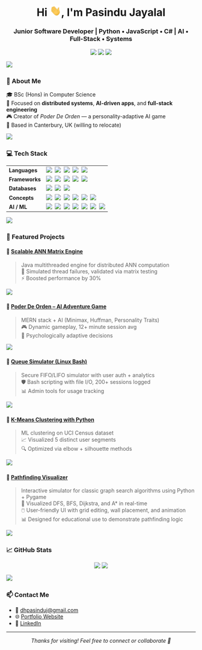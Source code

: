 <h1 align="center">Hi <img src="https://raw.githubusercontent.com/ABSphreak/ABSphreak/master/gifs/Hi.gif" width="30px">, I'm Pasindu Jayalal</h1>
<h3 align="center">Junior Software Developer | Python • JavaScript • C# | AI • Full-Stack • Systems</h3>

<p align="center">
  <a href="mailto:dhpasinduj@gmail.com"><img src="https://img.shields.io/badge/Email-dhpasinduj@gmail.com-red?style=flat-square&logo=gmail"></a>
  <a href="https://www.linkedin.com/in/pasindujayalal"><img src="https://img.shields.io/badge/LinkedIn-blue?style=flat-square&logo=linkedin"></a>
  <a href="https://portfolio-6a7e.onrender.com"><img src="https://img.shields.io/badge/Portfolio-Visit-green?style=flat-square&logo=firefox-browser"></a>
</p>

<img src="https://user-images.githubusercontent.com/73097560/115834477-dbab4500-a447-11eb-908a-139a6edaec5c.gif"> 

### 🧠 About Me

🎓 BSc (Hons) in Computer Science  
🚀 Focused on **distributed systems**, **AI-driven apps**, and **full-stack engineering**  
🎮 Creator of *Poder De Orden* — a personality-adaptive AI game  
📍 Based in Canterbury, UK (willing to relocate)

<img src="https://user-images.githubusercontent.com/73097560/115834477-dbab4500-a447-11eb-908a-139a6edaec5c.gif"> 

### 💻 Tech Stack

<table>
  <tr>
    <td><b>Languages</b></td>
    <td>
      <img src="https://img.shields.io/badge/-Python-05122A?style=flat&logo=python">&nbsp;
      <img src="https://img.shields.io/badge/-Java-05122A?style=flat&logo=java&logoColor=FFA518">&nbsp;
      <img src="https://img.shields.io/badge/-C%23-05122A?style=flat&logo=c-sharp&logoColor=239120">&nbsp;
      <img src="https://img.shields.io/badge/-JavaScript-05122A?style=flat&logo=javascript">&nbsp;
      <img src="https://img.shields.io/badge/-Bash-05122A?style=flat&logo=gnubash&logoColor=white">
    </td>
  </tr>
  <tr>
    <td><b>Frameworks</b></td>
    <td>
      <img src="https://img.shields.io/badge/-ReactJS-05122A?style=flat&logo=react">&nbsp;
      <img src="https://img.shields.io/badge/-ExpressJS-05122A?style=flat&logo=express">&nbsp;
      <img src="https://img.shields.io/badge/-Falcon-05122A?style=flat&logo=python&logoColor=green">&nbsp;
      <img src="https://img.shields.io/badge/-Vue.js-05122A?style=flat&logo=vue.js">&nbsp;
      <img src="https://img.shields.io/badge/-TailwindCSS-05122A?style=flat&logo=tailwind-css">
    </td>
  </tr>
  <tr>
    <td><b>Databases</b></td>
    <td>
      <img src="https://img.shields.io/badge/-MongoDB-05122A?style=flat&logo=mongodb">&nbsp;
      <img src="https://img.shields.io/badge/-MySQL-05122A?style=flat&logo=mysql&logoColor=4479A1">&nbsp;
      <img src="https://img.shields.io/badge/-PostgreSQL-05122A?style=flat&logo=postgresql&logoColor=336791">
    </td>
  </tr>
  <tr>
    <td><b>Concepts</b></td>
    <td>
     <img src="https://img.shields.io/badge/-OOP-05122A?style=flat&logo=abstract&logoColor=white">&nbsp;
      <img src="https://img.shields.io/badge/-Multithreading-05122A?style=flat&logo=fastapi&logoColor=green">&nbsp;
      <img src="https://img.shields.io/badge/-Fault%20Simulation-05122A?style=flat&logo=linux&logoColor=white">&nbsp;
      <img src="https://img.shields.io/badge/-TDD-05122A?style=flat&logo=pytest&logoColor=white">&nbsp;
      <img src="https://img.shields.io/badge/-Git-05122A?style=flat&logo=git">&nbsp;
      <img src="https://img.shields.io/badge/-GitHub-05122A?style=flat&logo=github">
    </td>
  </tr>
  <tr>
    <td><b>AI / ML</b></td>
    <td> 
      <img src="https://img.shields.io/badge/-Scikit--learn-05122A?style=flat&logo=scikitlearn&logoColor=F7931E">&nbsp;
      <img src="https://img.shields.io/badge/-Minimax-05122A?style=flat&logo=codeforces&logoColor=white">&nbsp;
      <img src="https://img.shields.io/badge/-Dijkstra's-05122A?style=flat&logo=graphql&logoColor=E10098">&nbsp;
      <img src="https://img.shields.io/badge/-K--Means-05122A?style=flat&logo=python&logoColor=3776AB">&nbsp;
      <img src="https://img.shields.io/badge/-Huffman%20Encoding-05122A?style=flat&logo=dependabot&logoColor=white">&nbsp;
      <img src="https://img.shields.io/badge/-Jupyter-05122A?style=flat&logo=jupyter&logoColor=F37626">&nbsp;
      <img src="https://img.shields.io/badge/-Google%20Colab-05122A?style=flat&logo=google-colab&logoColor=F9AB00">
    </td>
  </tr>
</table>

<img src="https://user-images.githubusercontent.com/73097560/115834477-dbab4500-a447-11eb-908a-139a6edaec5c.gif"> 

### 🚀 Featured Projects

#### 🔹 [Scalable ANN Matrix Engine](https://github.com/PasinduJayalal/ScalableANNMatrixComputation)
> Java multithreaded engine for distributed ANN computation  
> 🧩 Simulated thread failures, validated via matrix testing  
> ⚡ Boosted performance by 30%

<img src="https://user-images.githubusercontent.com/73097560/115834477-dbab4500-a447-11eb-908a-139a6edaec5c.gif"> 

#### 🔹 [Poder De Orden – AI Adventure Game](https://github.com/PasinduJayalal/PoderDeOrden)
> MERN stack + AI (Minimax, Huffman, Personality Traits)  
> 🎮 Dynamic gameplay, 12+ minute session avg  
> 🧠 Psychologically adaptive decisions

<img src="https://user-images.githubusercontent.com/73097560/115834477-dbab4500-a447-11eb-908a-139a6edaec5c.gif"> 

#### 🔹 [Queue Simulator (Linux Bash)](https://github.com/PasinduJayalal/QueueSimulator)
> Secure FIFO/LIFO simulator with user auth + analytics  
> 🛡️ Bash scripting with file I/O, 200+ sessions logged  
> 📊 Admin tools for usage tracking

<img src="https://user-images.githubusercontent.com/73097560/115834477-dbab4500-a447-11eb-908a-139a6edaec5c.gif"> 

#### 🔹 [K-Means Clustering with Python](https://github.com/PasinduJayalal/AI-Assignment-2)
> ML clustering on UCI Census dataset  
> 📈 Visualized 5 distinct user segments  
> 🔍 Optimized via elbow + silhouette methods

<img src="https://user-images.githubusercontent.com/73097560/115834477-dbab4500-a447-11eb-908a-139a6edaec5c.gif"> 

#### 🔹 [Pathfinding Visualizer](https://github.com/PasinduJayalal/pathfinding-visualizer)
> Interactive simulator for classic graph search algorithms using Python + Pygame  
> 🧭 Visualized DFS, BFS, Dijkstra, and A* in real-time  
> 🖱️ User-friendly UI with grid editing, wall placement, and animation  
> 📊 Designed for educational use to demonstrate pathfinding logic

<img src="https://user-images.githubusercontent.com/73097560/115834477-dbab4500-a447-11eb-908a-139a6edaec5c.gif"> 

### 📈 GitHub Stats

<p align="center">
  <img src="https://github-readme-stats.vercel.app/api?username=PasinduJayalal&show_icons=true&theme=github_dark" width="48%" />
  <img src="https://github-readme-stats.vercel.app/api/top-langs/?username=PasinduJayalal&layout=compact&theme=github_dark" width="48%" />
</p>

<img src="https://user-images.githubusercontent.com/73097560/115834477-dbab4500-a447-11eb-908a-139a6edaec5c.gif"> 

### 📫 Contact Me

- 📧 dhpasinduj@gmail.com  
- 🌐 [Portfolio Website](https://portfolio-6a7e.onrender.com)  
- 🔗 [LinkedIn](https://www.linkedin.com/in/pasindujayalal)  

---

<p align="center">
  <i>Thanks for visiting! Feel free to connect or collaborate 🚀</i>
</p>
